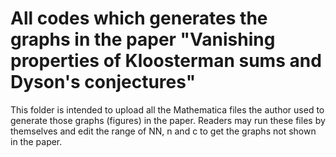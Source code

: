 # All codes which generates the graphs in the paper "Vanishing properties of Kloosterman sums and Dyson's conjectures"

This folder is intended to upload all the Mathematica files the author used to generate those graphs (figures) in the paper. Readers may run these files by themselves and edit the range of NN, n and c to get the graphs not shown in the paper. 
